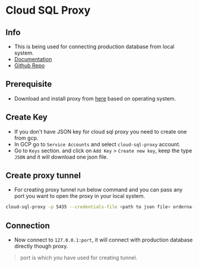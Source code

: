 # Cloud SQL Proxy

## Info

- This is being used for connecting production database from local system.
- [Documentation](https://cloud.google.com/sql/docs/postgres/sql-proxy)
- [Github Repo](https://github.com/GoogleCloudPlatform/cloud-sql-proxy)

## Prerequisite

- Download and install proxy from [here](https://cloud.google.com/sql/docs/postgres/sql-proxy#install) based on operating system.

## Create Key

- If you don't have JSON key for cloud sql proxy you need to create one from gcp.
- In GCP go to `Service Accounts` and select `cloud-sql-proxy` account.
- Go to `Keys` section. and click on `Add Key` > `Create new key`, keep the type `JSON` and it will download one json file.

## Create proxy tunnel

- For creating proxy tunnel run below command and you can pass any port you want to open the proxy in your local system.

```sh
cloud-sql-proxy -p 5435 --credentials-file <path to json file> orderna-api:asia-southeast1:orderna-db
```

## Connection

- Now connect to `127.0.0.1:port`, it will connect with production database directly though proxy.

> port is which you have used for creating tunnel.
